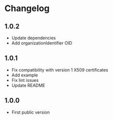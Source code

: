 # Changelog

## 1.0.2

- Update dependencies
- Add organizationIdentifier OID

## 1.0.1

- Fix compatibility with version 1 X509 certificates
- Add example
- Fix lint issues
- Update README

## 1.0.0

- First public version
